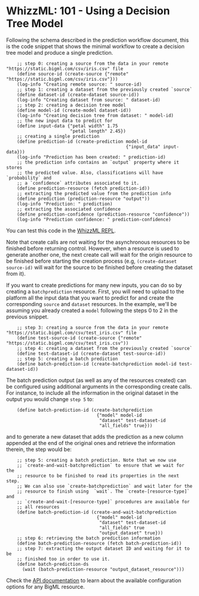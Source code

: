 # WhizzML: 101 - Using a Decision Tree Model

Following the schema described in the prediction workflow
document, this is the code snippet that shows the minimal workflow to
create a decision tree model and produce a single prediction.

```
    ;; step 0: creating a source from the data in your remote "https://static.bigml.com/csv/iris.csv" file
    (define source-id (create-source {"remote" "https://static.bigml.com/csv/iris.csv"}))
    (log-info "Creating remote source: " source-id)
    ;; step 1: creating a dataset from the previously created `source`
    (define dataset-id (create-dataset source-id))
    (log-info "Creating dataset from source: " dataset-id)
    ;; step 2: creating a decision tree model
    (define model-id (create-model dataset-id))
    (log-info "Creating decision tree from dataset: " model-id)
    ;; the new input data to predict for
    (define input-data {"petal width" 1.75
                        "petal length" 2.45})
    ;; creating a single prediction
    (define prediction-id (create-prediction model-id
                                             {"input_data" input-data}))
    (log-info "Prediction has been created: " prediction-id)
    ;; the prediction info contains an `output` property where it stores
    ;; the predicted value. Also, classifications will have `probability` and
    ;; a `confidence` attributes associated to it.
    (define prediction-resource (fetch prediction-id))
    ;; extracting the predicted value from the prediction info
    (define prediction (prediction-resource "output"))
    (log-info "Prediction: " prediction)
    ;; extracting the associated confidence
    (define prediction-confidence (prediction-resource "confidence"))
    (log-info "Prediction confidence: " prediction-confidence)
```

You can test this code in the [WhizzML REPL](https://bigml.com/labs/repl/).

Note that create calls are not waiting for the asynchronous resources to be
finished before returning control. However, when a resource is used to generate
another one, the next create call will wait for the origin resource to be
finished before starting the creation process (e.g, `(create-dataset source-id)`
will wait for the source to be finished before creating the dataset from it).

If you want to create predictions for many new inputs, you can do so by
creating
a `batchprediction` resource. First, you will need to upload to the platform
all the input data that you want to predict for and create the corresponding
`source` and `dataset` resources. In the example, we'll be assuming you already
created a `model` following the steps 0 to 2 in the previous snippet.

```
    ;; step 3: creating a source from the data in your remote "https://static.bigml.com/csv/test_iris.csv" file
    (define test-source-id (create-source {"remote" "https://static.bigml.com/csv/test_iris.csv"))
    ;; step 4: creating a dataset from the previously created `source`
    (define test-dataset-id (create-dataset test-source-id))
    ;; step 5: creating a batch prediction
    (define batch-prediction-id (create-batchprediction model-id test-dataset-id))
```

The batch prediction output (as well as any of the resources created)
can be configured using additional arguments in the corresponding create calls.
For instance, to include all the information in the original dataset in the
output you would change `step 5` to:

```
    (define batch-prediction-id (create-batchprediction
                                  {"model" model-id
                                   "dataset" test-dataset-id
                                   "all_fields" true}))
```

and to generate a new dataset that adds the prediction as a new column appended
at the end of the original ones and retrieve the information therein, the step
would be:

```
    ;; step 5: creating a batch prediction. Note that we now use
    ;; `create-and-wait-batchprediction` to ensure that we wait for the
    ;; resource to be finished to read its properties in the next step.
    ;; We can also use `create-batchprediction` and wait later for the
    ;; resource to finish using  `wait`. The `create-[resource-type]` and
    ;; `create-and-wait-[resource-type]` procedures are available for
    ;; all resources
    (define batch-prediction-id (create-and-wait-batchprediction
                                  {"model" model-id
                                   "dataset" test-dataset-id
                                   "all_fields" true
                                   "output_dataset" true}))
    ;; step 6: retrieving the batch prediction information
    (define batch-prediction-resource (fetch batch-prediction-id))
    ;; step 7: extracting the output dataset ID and waiting for it to be
    ;; finished too in order to use it.
    (define batch-prediction-ds
      (wait (batch-prediction-resource "output_dataset_resource")))
```

Check the [API documentation](https://bigml.com/api/) to learn about the
available configuration options for any BigML resource.
